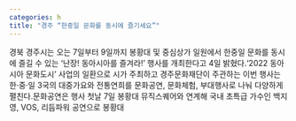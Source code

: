 ```yaml
---
categories: h
title: "경주 “한중일 문화를 동시에 즐기세요”"
---
```

경북 경주시는 오는 7일부터 9일까지 봉황대 및 중심상가 일원에서 한중일 문화를 동시에 즐길 수 있는 &lsquo;난장! 동아시아를 즐겨라!&rsquo; 행사를 개최한다고 4일 밝혔다.&lsquo;2022 동아시아 문화도시&rsquo; 사업의 일환으로 시가 주최하고 경주문화재단이 주관하는 이번 행사는 한&middot;중&middot;일 3국의 대중가요와 전통연희를 문화공연, 문화체험, 부대행사로 나눠 다양하게 펼친다.문화공연은 행사 첫날 7일 봉황대 뮤직스퀘어와 연계해 국내 초특급 가수인 백지영, VOS, 리듬파워 공연으로 봉황대